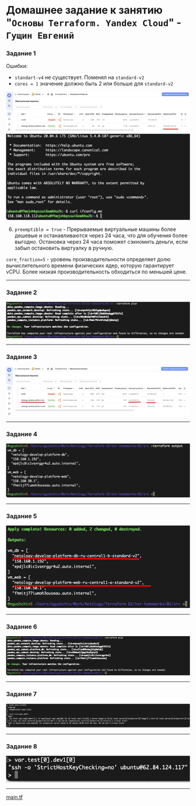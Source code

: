 # Домашнее задание к занятию "`Основы Terraform. Yandex Cloud`" - `Гущин Евгений`

### Задание 1

Ошибки:
- `standart-v4` не существует. Поменял на `standard-v2`
- `cores = 1` значение должно быть 2 или больше для `standard-v2`

![task2](../../img/15-Terraform/HW2/task1_1.png)  
![task2](../../img/15-Terraform/HW2/task1_2.png)  

6. `preemptible = true` - Прерываемые виртуальные машины более дешевые и останавливаются через 24 часа, что для обучения более выгодно. Остановка через 24 часа поможет сэкномить деньги, если забыл остановить виртуалку в ручную.

`core_fraction=5` - уровень производительности определяет долю вычислительного времени физических ядер, которую гарантирует vCPU. Более низкая производительность обходиться по меньшей цене.

---


### Задание 2

![task2](../../img/15-Terraform/HW2/task2_1.png)

---

### Задание 3

![task2](../../img/15-Terraform/HW2/task3_1.png)

---

### Задание 4

![task2](../../img/15-Terraform/HW2/task4_1.png)

---

### Задание 5

![task2](../../img/15-Terraform/HW2/task5_1.png)

---

### Задание 6

![task2](../../img/15-Terraform/HW2/task6_1.png)

---

### Задание 7

![task2](../../img/15-Terraform/HW2/task7_1.png)

---

### Задание 8

![task2](../../img/15-Terraform/HW2/task8_1.png)

---

[main.tf](./main.tf)

